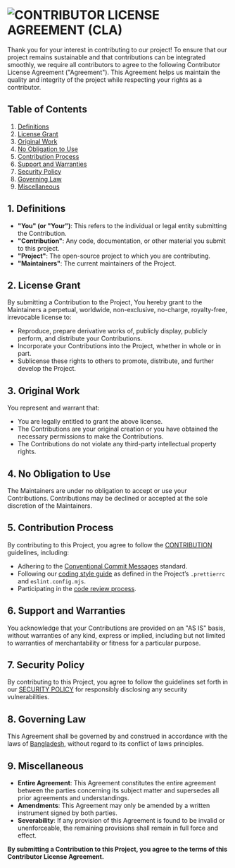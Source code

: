 [//]: # 'CONTRIBUTOR LICENSE AGREEMENT'

# <img loading="lazy" src="https://readme-typing-svg.demolab.com?font=Poppins&weight=700&size=24&duration=1&pause=1&color=EB008B&center=true&vCenter=true&repeat=false&width=500&height=40&lines=CONTRIBUTOR+LICENSE+AGREEMENT+(CLA)" alt="CONTRIBUTOR LICENSE AGREEMENT (CLA)" />

Thank you for your interest in contributing to our project! To ensure that our project remains sustainable and that contributions can be integrated smoothly, we require all contributors to agree to the following Contributor License Agreement ("Agreement"). This Agreement helps us maintain the quality and integrity of the project while respecting your rights as a contributor.

## Table of Contents

1. [Definitions](#1-definitions)
2. [License Grant](#2-license-grant)
3. [Original Work](#3-original-work)
4. [No Obligation to Use](#4-no-obligation-to-use)
5. [Contribution Process](#5-contribution-process)
6. [Support and Warranties](#6-support-and-warranties)
7. [Security Policy](#7-security-policy)
8. [Governing Law](#8-governing-law)
9. [Miscellaneous](#9-miscellaneous)

## 1. Definitions

[//]: # '## <img loading="lazy" src="https://readme-typing-svg.demolab.com?font=Poppins&weight=700&size=22&duration=1&pause=1&color=00B8B5¢er=true&vCenter=true&repeat=false&width=140&height=40&lines=1.+Definitions" alt="1. Definitions" />'

-   **"You" (or "Your")**: This refers to the individual or legal entity submitting the Contribution.
-   **"Contribution"**: Any code, documentation, or other material you submit to this project.
-   **"Project"**: The open-source project to which you are contributing.
-   **"Maintainers"**: The current maintainers of the Project.

## 2. License Grant

[//]: # '## <img loading="lazy" src="https://readme-typing-svg.demolab.com?font=Poppins&weight=700&size=22&duration=1&pause=1&color=00B8B5¢er=true&vCenter=true&repeat=false&width=180&height=40&lines=2.+License+Grant" alt="2. License Grant" />'

By submitting a Contribution to the Project, You hereby grant to the Maintainers a perpetual, worldwide, non-exclusive, no-charge, royalty-free, irrevocable license to:

-   Reproduce, prepare derivative works of, publicly display, publicly perform, and distribute your Contributions.
-   Incorporate your Contributions into the Project, whether in whole or in part.
-   Sublicense these rights to others to promote, distribute, and further develop the Project.

## 3. Original Work

[//]: # '## <img loading="lazy" src="https://readme-typing-svg.demolab.com?font=Poppins&weight=700&size=22&duration=1&pause=1&color=00B8B5¢er=true&vCenter=true&repeat=false&width=185&height=40&lines=3.+Original+Work" alt="3. Original Work" />'

You represent and warrant that:

-   You are legally entitled to grant the above license.
-   The Contributions are your original creation or you have obtained the necessary permissions to make the Contributions.
-   The Contributions do not violate any third-party intellectual property rights.

## 4. No Obligation to Use

[//]: # '## <img loading="lazy" src="https://readme-typing-svg.demolab.com?font=Poppins&weight=700&size=22&duration=1&pause=1&color=00B8B5¢er=true&vCenter=true&repeat=false&width=260&height=40&lines=4.+No+Obligation+to+Use" alt="4. No Obligation to Use" />'

The Maintainers are under no obligation to accept or use your Contributions. Contributions may be declined or accepted at the sole discretion of the Maintainers.

## 5. Contribution Process

[//]: # '## <img loading="lazy" src="https://readme-typing-svg.demolab.com?font=Poppins&weight=700&size=22&duration=1&pause=1&color=00B8B5¢er=true&vCenter=true&repeat=false&width=265&height=40&lines=5.+Contribution+Process" alt="5. Contribution Process" />'

By contributing to this Project, you agree to follow the [CONTRIBUTION](CONTRIBUTION.md) guidelines, including:

-   Adhering to the [Conventional Commit Messages](https://gist.github.com/montasim/694610e53305bab2cf9070004bef81e6) standard.
-   Following our [coding style guide](CONTRIBUTION.md#guidelines) as defined in the Project’s `.prettierrc` and `eslint.config.mjs`.
-   Participating in the [code review process](CONTRIBUTION.md#code-review-process).

## 6. Support and Warranties

[//]: # '## <img loading="lazy" src="https://readme-typing-svg.demolab.com?font=Poppins&weight=700&size=22&duration=1&pause=1&color=00B8B5¢er=true&vCenter=true&repeat=false&width=300&height=40&lines=6.+Support+and+Warranties" alt="6. Support and Warranties" />'

You acknowledge that your Contributions are provided on an "AS IS" basis, without warranties of any kind, express or implied, including but not limited to warranties of merchantability or fitness for a particular purpose.

## 7. Security Policy

[//]: # '## <img loading="lazy" src="https://readme-typing-svg.demolab.com?font=Poppins&weight=700&size=22&duration=1&pause=1&color=00B8B5¢er=true&vCenter=true&repeat=false&width=190&height=40&lines=7.+Security+Policy" alt="7. Security Policy" />'

By contributing to this Project, you agree to follow the guidelines set forth in our [SECURITY POLICY](SECURITY.md) for responsibly disclosing any security vulnerabilities.

## 8. Governing Law

[//]: # '## <img loading="lazy" src="https://readme-typing-svg.demolab.com?font=Poppins&weight=700&size=22&duration=1&pause=1&color=00B8B5¢er=true&vCenter=true&repeat=false&width=195&height=40&lines=8.+Governing+Law" alt="8. Governing Law" />'

This Agreement shall be governed by and construed in accordance with the laws of [Bangladesh](), without regard to its conflict of laws principles.

## 9. Miscellaneous

[//]: # '## <img loading="lazy" src="https://readme-typing-svg.demolab.com?font=Poppins&weight=700&size=22&duration=1&pause=1&color=00B8B5¢er=true&vCenter=true&repeat=false&width=190&height=40&lines=9.+Miscellaneous" alt="9. Miscellaneous" />'

-   **Entire Agreement**: This Agreement constitutes the entire agreement between the parties concerning its subject matter and supersedes all prior agreements and understandings.
-   **Amendments**: This Agreement may only be amended by a written instrument signed by both parties.
-   **Severability**: If any provision of this Agreement is found to be invalid or unenforceable, the remaining provisions shall remain in full force and effect.

**By submitting a Contribution to this Project, you agree to the terms of this Contributor License Agreement.**
